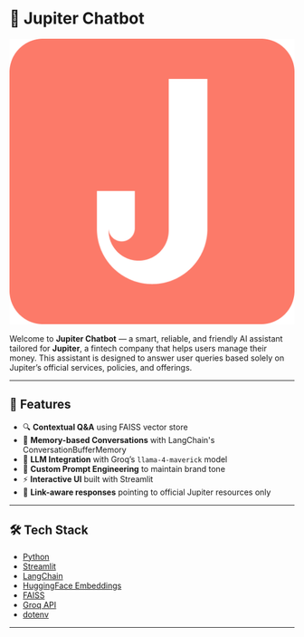 # 💬 Jupiter Chatbot

![Jupiter Logo](assets/Frame-10-1.png)

Welcome to **Jupiter Chatbot** — a smart, reliable, and friendly AI assistant tailored for **Jupiter**, a fintech company that helps users manage their money. This assistant is designed to answer user queries based solely on Jupiter’s official services, policies, and offerings.

---

## 🚀 Features

- 🔍 **Contextual Q&A** using FAISS vector store
- 🧠 **Memory-based Conversations** with LangChain's ConversationBufferMemory
- 🤖 **LLM Integration** with Groq’s `llama-4-maverick` model
- 🧾 **Custom Prompt Engineering** to maintain brand tone
- ⚡ **Interactive UI** built with Streamlit
- 🔗 **Link-aware responses** pointing to official Jupiter resources only

---

## 🛠️ Tech Stack

- [Python](https://www.python.org/)
- [Streamlit](https://streamlit.io/)
- [LangChain](https://www.langchain.com/)
- [HuggingFace Embeddings](https://huggingface.co/sentence-transformers/all-mpnet-base-v2)
- [FAISS](https://github.com/facebookresearch/faiss)
- [Groq API](https://console.groq.com/)
- [dotenv](https://pypi.org/project/python-dotenv/)

---
